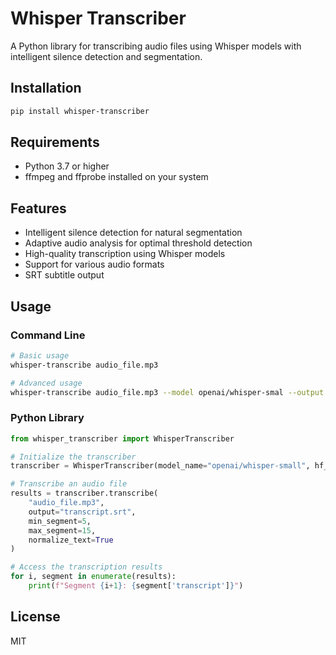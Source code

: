 # Whisper Transcriber

A Python library for transcribing audio files using Whisper models with intelligent silence detection and segmentation.

## Installation

```bash
pip install whisper-transcriber
```

## Requirements

- Python 3.7 or higher
- ffmpeg and ffprobe installed on your system

## Features

- Intelligent silence detection for natural segmentation
- Adaptive audio analysis for optimal threshold detection
- High-quality transcription using Whisper models
- Support for various audio formats
- SRT subtitle output

## Usage

### Command Line

```bash
# Basic usage
whisper-transcribe audio_file.mp3

# Advanced usage
whisper-transcribe audio_file.mp3 --model openai/whisper-smal --output transcript.srt --min-segment 3 --max-segment 12
```

### Python Library

```python
from whisper_transcriber import WhisperTranscriber

# Initialize the transcriber
transcriber = WhisperTranscriber(model_name="openai/whisper-small", hf_token="YOUR_HF_TOKEN")

# Transcribe an audio file
results = transcriber.transcribe(
    "audio_file.mp3",
    output="transcript.srt",
    min_segment=5,
    max_segment=15,
    normalize_text=True
)

# Access the transcription results
for i, segment in enumerate(results):
    print(f"Segment {i+1}: {segment['transcript']}")
```

## License

MIT
